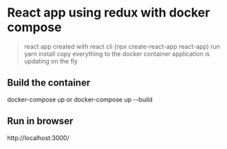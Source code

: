 # React app using redux with docker compose
> react app created with react cli (npx create-react-app react-app)
> run yarn install
> copy everything to the docker container
> application is updating on the fly

## Build the container
docker-compose up
or
docker-compose up --build

## Run in browser
http://localhost:3000/